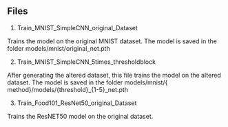 ## Files

1. Train_MNIST_SimpleCNN_original_Dataset

Trains the model on the original MNIST dataset. The model is saved in the folder models/mnist/original_net.pth

2. Train_MNIST_SimpleCNN_5times_thresholdblock

After generating the altered dataset, this file trains the model on the altered dataset. The model is saved in the folder models/mnist/{
method}/models/{threshold}_{1-5}_net.pth

3. Train_Food101_ResNet50_original_Dataset

Trains the ResNET50 model on the original dataset.